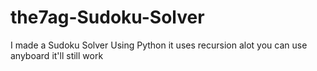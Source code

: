 # the7ag-Sudoku-Solver
I made a Sudoku Solver Using Python
it uses recursion alot
you can use anyboard it'll still work
